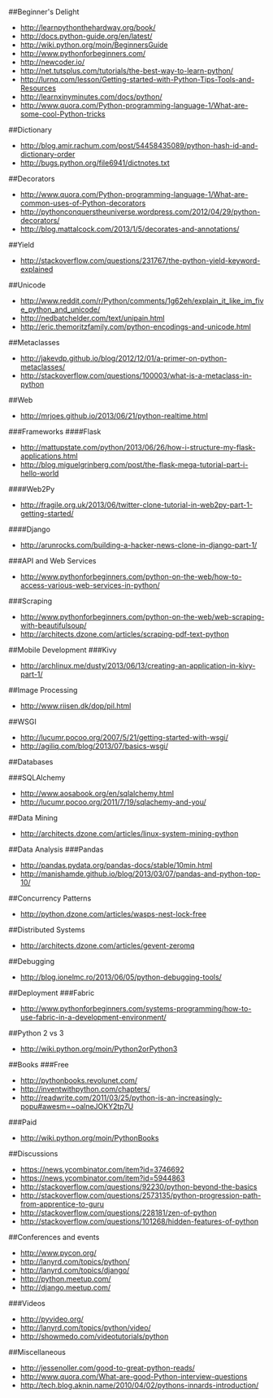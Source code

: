 ##Beginner's Delight
* http://learnpythonthehardway.org/book/
* http://docs.python-guide.org/en/latest/
* http://wiki.python.org/moin/BeginnersGuide
* http://www.pythonforbeginners.com/
* http://newcoder.io/
* http://net.tutsplus.com/tutorials/the-best-way-to-learn-python/
* http://lurnq.com/lesson/Getting-started-with-Python-Tips-Tools-and-Resources
* http://learnxinyminutes.com/docs/python/
* http://www.quora.com/Python-programming-language-1/What-are-some-cool-Python-tricks

##Dictionary
* http://blog.amir.rachum.com/post/54458435089/python-hash-id-and-dictionary-order
* http://bugs.python.org/file6941/dictnotes.txt

##Decorators
* http://www.quora.com/Python-programming-language-1/What-are-common-uses-of-Python-decorators
* http://pythonconquerstheuniverse.wordpress.com/2012/04/29/python-decorators/
* http://blog.mattalcock.com/2013/1/5/decorates-and-annotations/

##Yield
* http://stackoverflow.com/questions/231767/the-python-yield-keyword-explained

##Unicode
* http://www.reddit.com/r/Python/comments/1g62eh/explain_it_like_im_five_python_and_unicode/
* http://nedbatchelder.com/text/unipain.html
* http://eric.themoritzfamily.com/python-encodings-and-unicode.html

##Metaclasses
* http://jakevdp.github.io/blog/2012/12/01/a-primer-on-python-metaclasses/
* http://stackoverflow.com/questions/100003/what-is-a-metaclass-in-python

##Web
* http://mrjoes.github.io/2013/06/21/python-realtime.html

###Frameworks
####Flask
* http://mattupstate.com/python/2013/06/26/how-i-structure-my-flask-applications.html
* http://blog.miguelgrinberg.com/post/the-flask-mega-tutorial-part-i-hello-world

####Web2Py
* http://fragile.org.uk/2013/06/twitter-clone-tutorial-in-web2py-part-1-getting-started/

####Django
* http://arunrocks.com/building-a-hacker-news-clone-in-django-part-1/

###API and Web Services
* http://www.pythonforbeginners.com/python-on-the-web/how-to-access-various-web-services-in-python/

###Scraping
* http://www.pythonforbeginners.com/python-on-the-web/web-scraping-with-beautifulsoup/
* http://architects.dzone.com/articles/scraping-pdf-text-python

##Mobile Development
###Kivy
* http://archlinux.me/dusty/2013/06/13/creating-an-application-in-kivy-part-1/

##Image Processing
* http://www.riisen.dk/dop/pil.html

##WSGI
* http://lucumr.pocoo.org/2007/5/21/getting-started-with-wsgi/
* http://agiliq.com/blog/2013/07/basics-wsgi/

##Databases

###SQLAlchemy
* http://www.aosabook.org/en/sqlalchemy.html
* http://lucumr.pocoo.org/2011/7/19/sqlachemy-and-you/

##Data Mining
* http://architects.dzone.com/articles/linux-system-mining-python

##Data Analysis
###Pandas
* http://pandas.pydata.org/pandas-docs/stable/10min.html
* http://manishamde.github.io/blog/2013/03/07/pandas-and-python-top-10/

##Concurrency Patterns
* http://python.dzone.com/articles/wasps-nest-lock-free

##Distributed Systems
* http://architects.dzone.com/articles/gevent-zeromq

##Debugging
* http://blog.ionelmc.ro/2013/06/05/python-debugging-tools/

##Deployment
###Fabric
* http://www.pythonforbeginners.com/systems-programming/how-to-use-fabric-in-a-development-environment/

##Python 2 vs 3
* http://wiki.python.org/moin/Python2orPython3

##Books
###Free
* http://pythonbooks.revolunet.com/
* http://inventwithpython.com/chapters/
* http://readwrite.com/2011/03/25/python-is-an-increasingly-popu#awesm=~oalneJOKY2tp7U

###Paid
* http://wiki.python.org/moin/PythonBooks

##Discussions
* https://news.ycombinator.com/item?id=3746692
* https://news.ycombinator.com/item?id=5944863
* http://stackoverflow.com/questions/92230/python-beyond-the-basics
* http://stackoverflow.com/questions/2573135/python-progression-path-from-apprentice-to-guru
* http://stackoverflow.com/questions/228181/zen-of-python
* http://stackoverflow.com/questions/101268/hidden-features-of-python

##Conferences and events
* http://www.pycon.org/
* http://lanyrd.com/topics/python/
* http://lanyrd.com/topics/django/
* http://python.meetup.com/
* http://django.meetup.com/

###Videos
* http://pyvideo.org/
* http://lanyrd.com/topics/python/video/
* http://showmedo.com/videotutorials/python

##Miscellaneous
* http://jessenoller.com/good-to-great-python-reads/
* http://www.quora.com/What-are-good-Python-interview-questions
* http://tech.blog.aknin.name/2010/04/02/pythons-innards-introduction/

